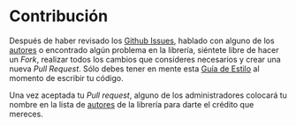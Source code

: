 # Contribución

Después de haber revisado los [Github Issues](https://github.com/abr4xas/node-instapago/issues), hablado con alguno de los [autores](AUTHORS.md) o encontrado algún problema en la librería, siéntete libre de hacer un *Fork*, realizar todos los cambios que consideres necesarios y crear una nueva *Pull Request*. Sólo debes tener en mente esta [Guía de Estilo](https://github.com/airbnb/javascript) al momento de escribir tu código.

Una vez aceptada tu *Pull request*, alguno de los administradores colocará tu nombre en la lista de [autores](AUTHORS.md) de la librería para darte el crédito que mereces.